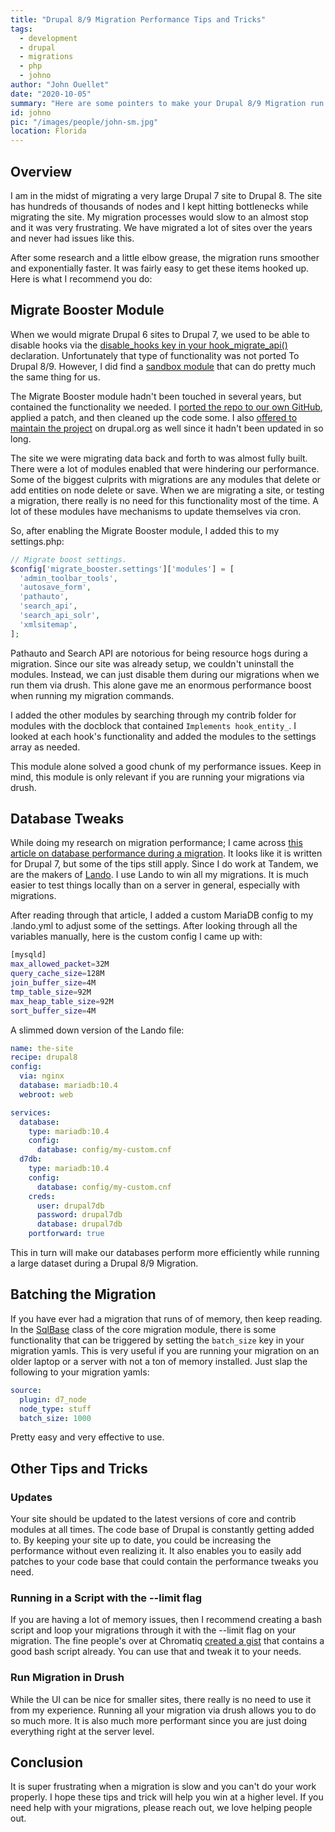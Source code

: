 ```yaml
---
title: "Drupal 8/9 Migration Performance Tips and Tricks"
tags:
  - development
  - drupal
  - migrations
  - php
  - johno
author: "John Ouellet"
date: "2020-10-05"
summary: "Here are some pointers to make your Drupal 8/9 Migration run quicker and efficiently."
id: johno
pic: "/images/people/john-sm.jpg"
location: Florida
---
```


## Overview

I am in the midst of migrating a very large Drupal 7 site to Drupal 8.  The site has hundreds of thousands of nodes and I kept hitting bottlenecks while migrating the site.  My migration processes would slow to an almost stop and it was very frustrating.  We have migrated a lot of sites over the years and never had issues like this.  

After some research and a little elbow grease, the migration runs smoother and exponentially faster.  It was fairly easy to get these items hooked up.  Here is what I recommend you do:

## Migrate Booster Module

When we would migrate Drupal 6 sites to Drupal 7, we used to be able to disable hooks via the [disable_hooks key in your hook_migrate_api()](https://www.drupal.org/node/2136601) declaration.  Unfortunately that type of functionality was not ported To Drupal 8/9.  However, I did find a [sandbox module](https://www.drupal.org/sandbox/onkeltem/2828817) that can do pretty much the same thing for us. 

The Migrate Booster module hadn't been touched in several years, but contained the functionality we needed.  I [ported the repo to our own GitHub](https://github.com/thinktandem/migrate_booster), applied a patch, and then cleaned up the code some.  I also [offered to maintain the project](https://www.drupal.org/project/2828817/issues/3152461#comment-13845607) on drupal.org as well since it hadn't been updated in so long.

The site we were migrating data back and forth to was almost fully built.  There were a lot of modules enabled that were hindering our performance.  Some of the biggest culprits with migrations are any modules that delete or add entities on node delete or save.   When we are migrating a site, or testing a migration, there really is no need for this functionality most of the time.  A lot of these modules have mechanisms to update themselves via cron.  

So, after enabling the Migrate Booster module, I added this to my settings.php:

```php
// Migrate boost settings.
$config['migrate_booster.settings']['modules'] = [
  'admin_toolbar_tools',
  'autosave_form',
  'pathauto',
  'search_api',
  'search_api_solr',
  'xmlsitemap',
];
```

Pathauto and Search API are notorious for being resource hogs during a migration.  Since our site was already setup, we couldn't uninstall the modules.  Instead, we can just disable them during our migrations when we run them via drush.  This alone gave me an enormous performance boost when running my migration commands.

I added the other modules by searching through my contrib folder for modules with the docblock that contained ```Implements hook_entity_```.  I looked at each hook's functionality and added the modules to the settings array as needed.  

This module alone solved a good chunk of my performance issues.  Keep in mind, this module is only relevant if you are running your migrations via drush.  

## Database Tweaks

While doing my research on migration performance; I came across [this article on database performance during a migration](https://www.drupal.org/node/1994584).  It looks like it is written for Drupal 7, but some of the tips still apply.  Since I do work at Tandem, we are the makers of [Lando](https://lando.dev/).  I use Lando to win all my migrations.  It is much easier to test things locally than on a server in general, especially with migrations. 

After reading through that article, I added a custom MariaDB config to my .lando.yml to adjust some of the settings.  After looking through all the variables manually, here is the custom config I came up with:

```bash
[mysqld]
max_allowed_packet=32M
query_cache_size=128M
join_buffer_size=4M
tmp_table_size=92M
max_heap_table_size=92M
sort_buffer_size=4M
```

A slimmed down version of the Lando file:

```yml
name: the-site
recipe: drupal8
config:
  via: nginx
  database: mariadb:10.4
  webroot: web

services:
  database:
    type: mariadb:10.4
    config:
      database: config/my-custom.cnf
  d7db:
    type: mariadb:10.4
    config:
      database: config/my-custom.cnf
    creds:
      user: drupal7db
      password: drupal7db
      database: drupal7db
    portforward: true
```

This in turn will make our databases perform more efficiently while running a large dataset during a Drupal 8/9 Migration.

## Batching the Migration

If you have ever had a migration that runs of of memory, then keep reading.  In the [SqlBase](https://api.drupal.org/api/drupal/core%21modules%21migrate%21src%21Plugin%21migrate%21source%21SqlBase.php/class/SqlBase/8.4.x) class of the core migration module, there is some functionality that can be triggered by setting the ```batch_size``` key in your migration yamls.  This is very useful if you are running your migration on an older laptop or a server with not a ton of memory installed.  Just slap the following to your migration yamls:

```yaml
source:
  plugin: d7_node
  node_type: stuff
  batch_size: 1000
```

Pretty easy and very effective to use.

## Other Tips and Tricks

### Updates

Your site should be updated to the latest versions of core and contrib modules at all times.  The code base of Drupal is constantly getting added to.  By keeping your site up to date, you could be increasing the performance without even realizing it.  It also enables you to easily add patches to your code base that could contain the performance tweaks you need.

### Running in a Script with the --limit flag

If you are having a lot of memory issues, then I recommend creating a bash script and loop your migrations through it with the --limit flag on your migration. The fine people's over at Chromatiq [created a gist](https://gist.github.com/adamzimmermann/e0f730425d0876991f1891a02bf372a4) that contains a good bash script already.  You can use that and tweak it to your needs.

### Run Migration in Drush

While the UI can be nice for smaller sites, there really is no need to use it from my experience.  Running all your migration via drush allows you to do so much more.  It is also much more performant since you are just doing everything right at the server level.

## Conclusion

It is super frustrating when a migration is slow and you can't do your work properly.  I hope these tips and trick will help you win at a higher level.  If you need help with your migrations, please reach out, we love helping people out.
